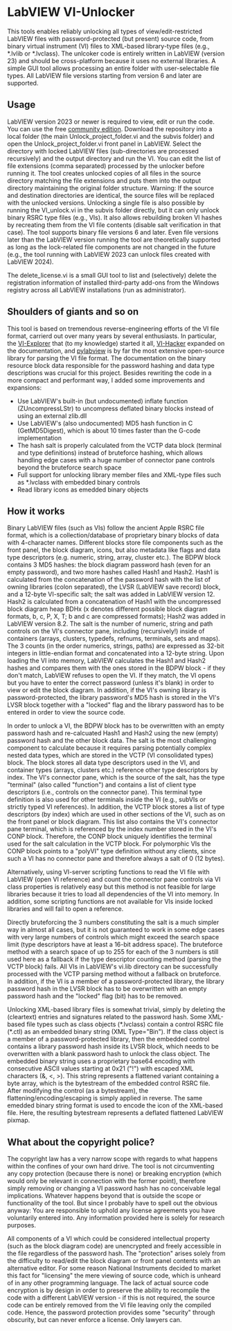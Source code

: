 # LabVIEW VI-Unlocker

This tools enables reliably unlocking all types of view/edit-restricted LabVIEW files with password-protected (but present) source code, from binary virtual instrument (VI) files to XML-based library-type files (e.g., \*.lvlib or \*.lvclass). The unlcoker code is entirely written in LabVIEW (version 23) and should be cross-platform because it uses no external libraries. A simple GUI tool allows processing an entire folder with user-selectable file types. All LabVIEW file versions starting from version 6 and later are supported.

## Usage

LabVIEW version 2023 or newer is required to view, edit or run the code. You can use the free [community edition](https://www.ni.com/en/support/downloads/software-products/download.labview-community.html). Download the repository into a local folder (the main Unlock_project_folder.vi and the subvis folder) and open the Unlock_project_folder.vi front panel in LabVIEW. Select the directory with locked LabVIEW files (sub-directories are processed recursively) and the output directory and run the VI. You can edit the list of file extensions (comma separated) processed by the unlocker before running it. The tool creates unlocked copies of all files in the source directory matching the file extensions and puts them into the output directory maintaining the original folder structure. Warning: If the source and destination directories are identical, the source files will be replaced with the unlocked versions. Unlocking a single file is also possible by running the VI_unlock.vi in the subvis folder directly, but it can only unlock binary RSRC type files (e.g., VIs). It also allows rebuilding broken VI hashes by recreating them from the VI file contents (disable salt verification in that case). The tool supports binary file versions 6 and later. Even file versions later than the LabVIEW version running the tool are theoretically supported as long as the lock-related file components are not changed in the future (e.g., the tool running with LabVIEW 2023 can unlock files created with LabVIEW 2024).

The delete_license.vi is a small GUI tool to list and (selectively) delete the registration information of installed third-party add-ons from the Windows registry across all LabVIEW installations (run as administrator).

## Shoulders of giants and so on

This tool is based on tremendous reverse-engineering efforts of the VI file format, carrierd out over many years by several enthusiasts. In particular, the [VI-Explorer](https://github.com/tomsoftware/VI-Explorer/tree/master) that (to my knowledge) started it all, [VI-Hacker](https://github.com/rcpacini/LabVIEW-VI-Hacker) expanded on the documentation, and [pylabview](https://github.com/mefistotelis/pylabview) is by far the most extensive open-source library for parsing the VI file format. The documentation on the binary resource block data responsible for the password hashing and data type descriptions was crucial for this project. Besides rewriting the code in a more compact and performant way, I added some improvements and expansions:
- Use LabVIEW's built-in (but undocumented) inflate function (ZUncompressLStr) to uncompress deflated binary blocks instead of using an external zlib.dll
- Use LabVIEW's (also undocumented) MD5 hash function in C (GetMD5Digest), which is about 10 times faster than the G-code implementation
- The hash salt is properly calculated from the VCTP data block (terminal and type definitions) instead of bruteforce hashing, which allows handling edge cases with a huge number of connector pane controls beyond the bruteforce search space
- Full support for unlocking library member files and XML-type files such as *.lvclass with embedded binary controls
- Read library icons as emedded binary objects

## How it works

Binary LabVIEW files (such as VIs) follow the ancient Apple RSRC file format, which is a collection/database of proprietary binary blocks of data with 4-character names. Different blocks store file components such as the front panel, the block diagram, icons, but also metadata like flags and data type descriptors (e.g. numeric, string, array, cluster etc.). The BDPW block contains 3 MD5 hashes: the block diagram password hash (even for an empty password), and two more hashes called Hash1 and Hash2. Hash1 is calculated from the concatenation of the password hash with the list of owning libraries (colon separated), the LVSR (LabVIEW save record) block, and a 12-byte VI-specific salt; the salt was added in LabVIEW version 12. Hash2 is calculated from a concatenation of Hash1 with the uncompressed block diagram heap BDHx (x denotes different possible block diagram formats, b, c, P, X, T; b and c are compressed formats); Hash2 was added in LabVIEW version 8.2. The salt is the number of numeric, string and path controls on the VI's connector pane, including (recursively!) inside of containers (arrays, clusters, typedefs, refnums, terminals, sets and maps). The 3 counts (in the order numerics, strings, paths) are expressed as 32-bit integers in little-endian format and concatenated into a 12-byte string. Upon loading the VI into memory, LabVIEW calculates the Hash1 and Hash2 hashes and compares them with the ones stored in the BDPW block - if they don't match, LabVIEW refuses to open the VI. If they match, the VI opens but you have to enter the correct password (unless it's blank) in order to view or edit the block diagram. In addition, if the VI's owning library is password-protected, the library password's MD5 hash is stored in the VI's LVSR block together with a "locked" flag and the library password has to be entered in order to view the source code.

In order to unlock a VI, the BDPW block has to be overwritten with an empty password hash and re-calcuated Hash1 and Hash2 using the new (empty) password hash and the other block data. The salt is the most challenging component to calculate because it requires parsing potentially complex nested data types, which are stored in the VCTP (VI consolidated types) block. The block stores all data type descriptors used in the VI, and container types (arrays, clusters etc.) reference other type descriptors by index. The VI's connector pane, which is the source of the salt, has the type "terminal" (also called "function") and contains a list of client type descriptors (i.e., controls on the connector pane). This terminal type definition is also used for other terminals inside the VI (e.g., subVIs or strictly typed VI references). In addition, the VCTP block stores a list of type descriptors (by index) which are used in other sections of the VI, such as on the front panel or block diagram. This list also contains the VI's connector pane terminal, which is referenced by the index number stored in the VI's CONP block. Therefore, the CONP block uniquely identifies the terminal used for the salt calculation in the VCTP block. For polymorphic VIs the CONP block points to a "polyVI" type definition without any clients, since such a VI has no connector pane and therefore always a salt of 0 (12 bytes).

Alternatively, using VI-server scripting functions to read the VI file with LabVIEW (open VI reference) and count the connector pane controls via VI class properties is relatively easy but this method is not feasible for large libraries because it tries to load all dependencies of the VI into memory. In addition, some scripting functions are not available for VIs inside locked libraries and will fail to open a reference.

Directly bruteforcing the 3 numbers constituting the salt is a much simpler way in almost all cases, but it is not guaranteed to work in some edge cases with very large numbers of controls which might exceed the search space limit (type descriptors have at least a 16-bit address space). The bruteforce method with a search space of up to 255 for each of the 3 numbers is still used here as a fallback if the type descriptor counting method (parsing the VCTP block) fails. All VIs in LabVIEW's vi.lib directory can be successfully processed with the VCTP parsing method without a fallback on bruteforce. In addition, if the VI is a member of a password-protected library, the library password hash in the LVSR block has to be overwritten with an empty password hash and the "locked" flag (bit) has to be removed.

Unlocking XML-based library files is somewhat trivial, simply by deleting the (cleartext) entries and signatures related to the password hash. Some XML-based file types such as class objects (\*.lvclass) contain a control RSRC file (\*.ctl) as an embedded binary string (XML Type="Bin"). If the class object is a member of a password-protected library, then the embedded control contains a library password hash inside its LVSR block, which needs to be overwritten with a blank password hash to unlock the class object. The embedded binary string uses a proprietary base64 encoding with consecutive ASCII values starting at 0x21 ("!") with escaped XML characters (&, <, >). This string represents a flattened variant containing a byte array, which is the bytestream of the embedded control RSRC file. After modifying the control (as a bytestream), the flattening/encoding/escaping is simply applied in reverse. The same emedded binary string format is used to encode the icon of the XML-based file. Here, the resulting bytestream represents a deflated flattened LabVIEW pixmap.

## What about the copyright police?

The copyright law has a very narrow scope with regards to what happens within the confines of your own hard drive. The tool is not circumventing any copy protection (because there is none) or breaking encryption (which would only be relevant in connection with the former point), therefore simply removing or changing a VI password hash has no conceivable legal implications. Whatever happens beyond that is outside the scope or functionality of the tool. But since I probably have to spell out the obvious anyway: You are responsible to uphold any license agreements you have voluntarily entered into. Any information provided here is solely for research purposes.

All components of a VI which could be considered intellectual property (such as the block diagram code) are unencrypted and freely accessible in the file regardless of the password hash. The "protection" arises solely from the difficulty to read/edit the block diagram or front panel contents with an alternative editor. For some reason National Instruments decided to market this fact for "licensing" the mere viewing of source code, which is unheard of in any other programming language. The lack of actual source code encryption is by design in order to preserve the ability to recompile the code with a different LabVIEW version - if this is not required, the source code can be entirely removed from the VI file leaving only the compiled code. Hence, the password protection provides some "security" through obscurity, but can never enforce a license. Only lawyers can.
